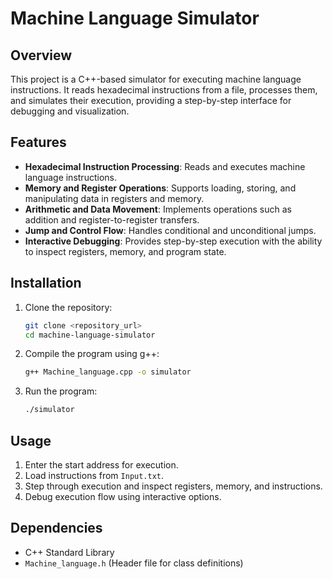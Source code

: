# Machine Language Simulator

## Overview
This project is a C++-based simulator for executing machine language instructions. It reads hexadecimal instructions from a file, processes them, and simulates their execution, providing a step-by-step interface for debugging and visualization.

## Features
- **Hexadecimal Instruction Processing**: Reads and executes machine language instructions.
- **Memory and Register Operations**: Supports loading, storing, and manipulating data in registers and memory.
- **Arithmetic and Data Movement**: Implements operations such as addition and register-to-register transfers.
- **Jump and Control Flow**: Handles conditional and unconditional jumps.
- **Interactive Debugging**: Provides step-by-step execution with the ability to inspect registers, memory, and program state.

## Installation
1. Clone the repository:
   ```bash
   git clone <repository_url>
   cd machine-language-simulator
   ```
2. Compile the program using g++:
   ```bash
   g++ Machine_language.cpp -o simulator
   ```
3. Run the program:
   ```bash
   ./simulator
   ```

## Usage
1. Enter the start address for execution.
2. Load instructions from `Input.txt`.
3. Step through execution and inspect registers, memory, and instructions.
4. Debug execution flow using interactive options.

## Dependencies
- C++ Standard Library
- `Machine_language.h` (Header file for class definitions)
